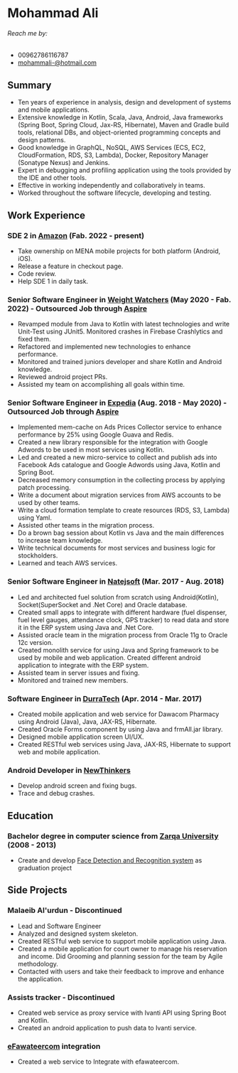 # Mohammad Ali

###### Reach me by:
* 00962786116787
* [mohammali-@hotmail.com](mailto:mohammali-@hotmail.com)

## Summary
* Ten years of experience in analysis, design and development of systems and mobile applications.
* Extensive knowledge in Kotlin, Scala, Java, Android, Java frameworks (Spring Boot, Spring Cloud, Jax-RS, Hibernate), Maven and Gradle build tools, relational DBs, and object-oriented programming concepts and design patterns.
* Good knowledge in GraphQL, NoSQL, AWS Services (ECS, EC2, CloudFormation, RDS, S3, Lambda), Docker, Repository Manager (Sonatype Nexus) and Jenkins.
* Expert in debugging and profiling application using the tools provided by the IDE and other tools.
* Effective in working independently and collaboratively in teams.
* Worked throughout the software lifecycle, developing and testing.

## Work Experience
### SDE 2 in [Amazon](https://www.amazon.com/) (Fab. 2022 - present)
* Take ownership on MENA mobile projects for both platform (Android, iOS).
* Release a feature in checkout page.
* Code review.
* Help SDE 1 in daily task.

### Senior Software Engineer in [Weight Watchers](https://www.weightwatchers.com/us/) (May 2020 - Fab. 2022) - Outsourced Job through [Aspire](https://aspire.jo/)   
* Revamped module from Java to Kotlin with latest technologies and write Unit-Test using JUnit5. Monitored crashes in Firebase Crashlytics and fixed them.
* Refactored and implemented new technologies to enhance performance.
* Monitored and trained juniors developer and share Kotlin and Android knowledge.
* Reviewed android project PRs.
* Assisted my team on accomplishing all goals within time.

### Senior Software Engineer in [Expedia](https://www.expedia.com/) (Aug. 2018 - May 2020) - Outsourced Job through [Aspire](https://aspire.jo/)
* Implemented mem-cache on Ads Prices Collector service to enhance performance by 25% using Google Guava and Redis.
* Created a new library responsible for the integration with Google Adwords to be used in most services using Kotlin.
* Led and created a new micro-service to collect and publish ads into Facebook Ads catalogue and Google Adwords using Java, Kotlin and Spring Boot.
* Decreased memory consumption in the collecting process by applying patch processing.
* Write a document about migration services from AWS accounts to be used by other teams.
* Write a cloud formation template to create resources (RDS, S3, Lambda) using Yaml.
* Assisted other teams in the migration process.
* Do a brown bag session about Kotlin vs Java and the main differences to increase team knowledge.
* Write technical documents for most services and business logic for stockholders.
* Learned and teach AWS services.

### Senior Software Engineer in [Natejsoft](https://www.natejsoft.com/) (Mar. 2017 - Aug. 2018)
* Led and architected fuel solution from scratch using Android(Kotlin), Socket(SuperSocket and .Net Core) and Oracle database.
* Created small apps to integrate with different hardware (fuel dispenser, fuel level gauges, attendance clock, GPS tracker) to read data and store it in the ERP system using Java and .Net Core.
* Assisted oracle team in the migration process from Oracle 11g to Oracle 12c version.
* Created monolith service for using Java and Spring framework to be used by mobile and web application. Created different android application to integrate with the ERP system.
* Assisted team in server issues and fixing.
* Monitored and trained new members.

### Software Engineer in [DurraTech](https://jordanict.com/company-listings/al-durra-modern-technology) (Apr. 2014 - Mar. 2017)
* Created mobile application and web service for Dawacom Pharmacy using Android (Java), Java, JAX-RS, Hibernate.
* Created Oracle Forms component by using Java and frmAll.jar library.
* Designed mobile application screen UI/UX.
* Created RESTful web services using Java, JAX-RS, Hibernate to support web and mobile application.

### Android Developer in [NewThinkers](https://www.linkedin.com/company/newthinkers/about/)
* Develop android screen and fixing bugs.
* Trace and debug crashes.

## Education

### Bachelor degree in computer science from [Zarqa University](https://www.zu.edu.jo/ar/index.aspx) (2008 - 2013)
* Create and develop [Face Detection and Recognition system](https://drive.google.com/file/d/1ahehjRPY6gNiz_TmOA09hf35B1BTbG50/view?usp=sharing)  as graduation project 

## Side Projects

### Malaeib Al'urdun - Discontinued
* Lead and Software Engineer
* Analyzed and designed system skeleton.
* Created RESTful web service to support mobile application using Java.
* Created a mobile application for court owner to manage his reservation and income. Did Grooming and planning session for the team by Agile methodology.
* Contacted with users and take their feedback to improve and enhance the application.

### Assists tracker - Discontinued
* Created web service as proxy service with Ivanti API using Spring Boot and Kotlin.
* Created an android application to push data to Ivanti service.

### [eFawateercom](https://www.efawateercom.jo/Portal/Home) integration
* Created a web service to Integrate with efawateercom.
